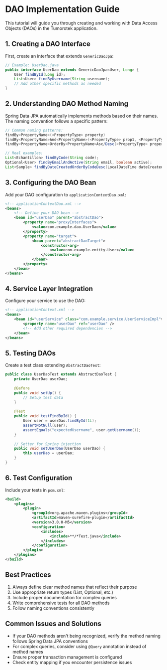 # DAO Implementation Guide

This tutorial will guide you through creating and working with Data Access Objects (DAOs) in the Tumorotek application.

## 1. Creating a DAO Interface

First, create an interface that extends `GenericDaoJpa`:

```java
// Example: UserDao.java
public interface UserDao extends GenericDaoJpa<User, Long> {
    User findById(Long id);
    List<User> findByUsername(String username);
    // Add other specific methods as needed
}
```

## 2. Understanding DAO Method Naming

Spring Data JPA automatically implements methods based on their names. The naming convention follows a specific pattern:

```java
// Common naming patterns:
findBy<PropertyName>(<PropertyType> property)
findBy<PropertyName>And<PropertyName>(<PropertyType> prop1, <PropertyType> prop2)
findBy<PropertyName>OrderBy<PropertyName>Asc/Desc(<PropertyType> property)

// Real examples:
List<Echantillon> findByCode(String code);
Optional<User> findByEmailAndActive(String email, boolean active);
List<Sample> findByDateCreatedOrderByCodeDesc(LocalDateTime dateCreated);
```

## 3. Configuring the DAO Bean

Add your DAO configuration to `applicationContextDao.xml`:

```xml
<!-- applicationContextDao.xml -->
<beans>
    <!-- Define your DAO bean -->
    <bean id="userDao" parent="abstractDao">
        <property name="proxyInterfaces">
            <value>com.example.dao.UserDao</value>
        </property>
        <property name="target">
            <bean parent="abstractDaoTarget">
                <constructor-arg>
                    <value>com.example.entity.User</value>
                </constructor-arg>
            </bean>
        </property>
    </bean>
</beans>
```

## 4. Service Layer Integration

Configure your service to use the DAO:

```xml
<!-- applicationContext.xml -->
<beans>
    <bean id="userService" class="com.example.service.UserServiceImpl">
        <property name="userDao" ref="userDao" />
        <!-- Add other required dependencies -->
    </bean>
</beans>
```

## 5. Testing DAOs

Create a test class extending `AbstractDaoTest`:

```java
public class UserDaoTest extends AbstractDaoTest {
    private UserDao userDao;
    
    @Before
    public void setUp() {
        // Setup test data
    }
    
    @Test
    public void testFindById() {
        User user = userDao.findById(1L);
        assertNotNull(user);
        assertEquals("expectedUsername", user.getUsername());
    }
    
    // Setter for Spring injection
    public void setUserDao(UserDao userDao) {
        this.userDao = userDao;
    }
}
```

## 6. Test Configuration

Include your tests in `pom.xml`:

```xml
<build>
    <plugins>
        <plugin>
            <groupId>org.apache.maven.plugins</groupId>
            <artifactId>maven-surefire-plugin</artifactId>
            <version>3.0.0-M5</version>
            <configuration>
                <includes>
                    <include>**/*Test.java</include>
                </includes>
            </configuration>
        </plugin>
    </plugins>
</build>
```

## Best Practices

1. Always define clear method names that reflect their purpose
2. Use appropriate return types (List, Optional, etc.)
3. Include proper documentation for complex queries
4. Write comprehensive tests for all DAO methods
5. Follow naming conventions consistently

## Common Issues and Solutions

- If your DAO methods aren't being recognized, verify the method naming follows Spring Data JPA conventions
- For complex queries, consider using `@Query` annotation instead of method names
- Ensure proper transaction management is configured
- Check entity mapping if you encounter persistence issues

